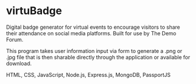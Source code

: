 # virtuBadge
Digital badge generator for virtual events to encourage visitors to share their attendance on social media platforms. Built for use by The Demo Forum.

This program takes user information input via form to generate a .png or .jpg file that is then sharable directly through the application or available for download.


HTML, CSS, JavaScript, Node.js, Express.js, MongoDB, PassportJS
